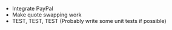 - Integrate PayPal
- Make quote swapping work
- TEST, TEST, TEST (Probably write some unit tests if possible)
